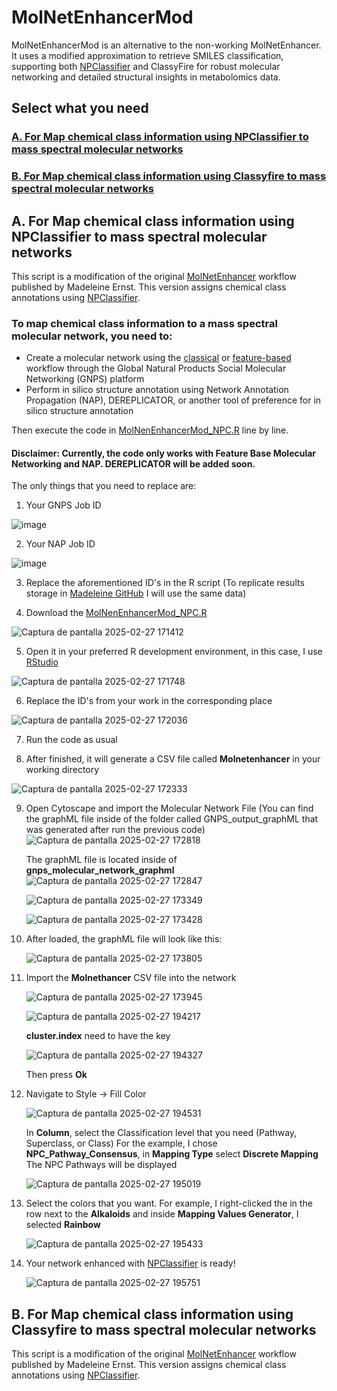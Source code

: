 # MolNetEnhancerMod
MolNetEnhancerMod is an alternative to the non-working MolNetEnhancer. It uses a modified approximation to retrieve SMILES classification, supporting both [NPClassifier](https://pubs.acs.org/doi/10.1021/acs.jnatprod.1c00399) and ClassyFire for robust molecular networking and detailed structural insights in metabolomics data.

## Select what you need
### [A. For Map chemical class information using NPClassifier to mass spectral molecular networks](https://github.com/froz9/MolNetEnhancerMod/tree/main?tab=readme-ov-file#a-for-map-chemical-class-information-using-npclassifier-to-mass-spectral-molecular-networks-1)

### [B. For Map chemical class information using Classyfire to mass spectral molecular networks](b._for_map_chemical_class_information_using_classyfire_to_mass_spectral_molecular_networks)

## A. For Map chemical class information using NPClassifier to mass spectral molecular networks
This script is a modification of the original [MolNetEnhancer](https://www.mdpi.com/2218-1989/9/7/144) workflow published by Madeleine Ernst. This version assigns chemical class annotations using [NPClassifier](https://pubs.acs.org/doi/10.1021/acs.jnatprod.1c00399).

### To map chemical class information to a mass spectral molecular network, you need to:

- Create a molecular network using the [classical](https://ccms-ucsd.github.io/GNPSDocumentation/quickstart/) or [feature-based](https://ccms-ucsd.github.io/GNPSDocumentation/featurebasedmolecularnetworking/) workflow through the Global Natural Products Social Molecular Networking (GNPS) platform
- Perform in silico structure annotation using Network Annotation Propagation (NAP), DEREPLICATOR, or another tool of preference for in silico structure annotation

Then execute the code in [MolNenEnhancerMod_NPC.R](https://github.com/froz9/MolNetEnhancerMod/blob/main/MolNenEnhancerMod_NPC.R) line by line.
#### Disclaimer: Currently, the code only works with Feature Base Molecular Networking and NAP. DEREPLICATOR will be added soon.
 The only things that you need to replace are:

1. Your GNPS Job ID

![image](https://github.com/user-attachments/assets/85378ed6-fabc-405d-8d0f-473970502cb4)

2. Your NAP Job ID

![image](https://github.com/user-attachments/assets/c673eaca-ccc3-4ab2-8a89-902cc8efb775)

3. Replace the aforementioned ID's in the R script (To replicate results storage in [Madeleine GitHub](https://github.com/madeleineernst/RMolNetEnhancer/blob/master/Example_notebooks/ChemicalClasses_2_Network_FeatureBased.ipynb) I will use the same data)

4. Download the [MolNenEnhancerMod_NPC.R](https://github.com/froz9/MolNetEnhancerMod/blob/main/MolNenEnhancerMod_NPC.R)

![Captura de pantalla 2025-02-27 171412](https://github.com/user-attachments/assets/5e10169b-b663-4bd7-9ab0-e302032ed3d0)

5. Open it in your preferred R development environment, in this case, I use [RStudio](https://posit.co/downloads/) 

![Captura de pantalla 2025-02-27 171748](https://github.com/user-attachments/assets/07692410-39f2-4b0d-a484-84d21fee0319)

6. Replace the ID's from your work in the corresponding place

![Captura de pantalla 2025-02-27 172036](https://github.com/user-attachments/assets/c998e20e-b714-4eab-ae30-fe2968aa7c75)

7. Run the code as usual

8. After finished, it will generate a CSV file called **Molnetenhancer** in your working directory

![Captura de pantalla 2025-02-27 172333](https://github.com/user-attachments/assets/e7754806-2f9d-414d-bffa-369e52cc434c)

9. Open Cytoscape and import the Molecular Network File (You can find the graphML file inside of the folder called GNPS_output_graphML that was generated after run the previous code)
   ![Captura de pantalla 2025-02-27 172818](https://github.com/user-attachments/assets/c883467f-5192-4a13-ac63-65c250fd226d)

   The graphML file is located inside of **gnps_molecular_network_graphml**
   ![Captura de pantalla 2025-02-27 172847](https://github.com/user-attachments/assets/5f2e8c78-7ad8-4064-9d12-a7e0bd666b52)

   ![Captura de pantalla 2025-02-27 173349](https://github.com/user-attachments/assets/c22f97a2-0d9c-410a-b922-68b0419a0ba8)

   ![Captura de pantalla 2025-02-27 173428](https://github.com/user-attachments/assets/2b3753d2-4a0f-4660-9fad-982e70f25719)

10. After loaded, the graphML file will look like this:

     ![Captura de pantalla 2025-02-27 173805](https://github.com/user-attachments/assets/9780676b-f250-4388-9c58-1fd30d434ebb)

12. Import the **Molnethancer** CSV file into the network

    ![Captura de pantalla 2025-02-27 173945](https://github.com/user-attachments/assets/4296dfd0-8adf-44ea-acf3-fabfac93b0a4)

    ![Captura de pantalla 2025-02-27 194217](https://github.com/user-attachments/assets/5578bdb6-ceeb-4521-ac90-bfb9a3d9c931)

    **cluster.index** need to have the key

    ![Captura de pantalla 2025-02-27 194327](https://github.com/user-attachments/assets/a62ffc29-abb3-4b62-bbc2-93c50912fe9c)

    Then press **Ok**

14. Navigate to Style -> Fill Color

    ![Captura de pantalla 2025-02-27 194531](https://github.com/user-attachments/assets/82ee7554-e8b6-4f2f-9a83-98f082190a56)

    In **Column**, select the Classification level that you need (Pathway, Superclass, or Class)
    For the example, I chose **NPC_Pathway_Consensus**, in **Mapping Type** select **Discrete Mapping**
    The NPC Pathways will be displayed

    ![Captura de pantalla 2025-02-27 195019](https://github.com/user-attachments/assets/202a9917-dcae-4575-8ea4-0f3da3e809c3)

15. Select the colors that you want. For example, I right-clicked the in the row next to the **Alkaloids** and inside **Mapping Values Generator**, I selected **Rainbow**

    ![Captura de pantalla 2025-02-27 195433](https://github.com/user-attachments/assets/70808a75-c74c-4b78-899f-002cddf74746)

16. Your network enhanced with [NPClassifier](https://pubs.acs.org/doi/10.1021/acs.jnatprod.1c00399) is ready!

    ![Captura de pantalla 2025-02-27 195751](https://github.com/user-attachments/assets/d6f22299-4c3f-410e-a12e-acf43aa859ce)

## B. For Map chemical class information using Classyfire to mass spectral molecular networks
This script is a modification of the original [MolNetEnhancer](https://www.mdpi.com/2218-1989/9/7/144) workflow published by Madeleine Ernst. This version assigns chemical class annotations using [NPClassifier](https://pubs.acs.org/doi/10.1021/acs.jnatprod.1c00399).
